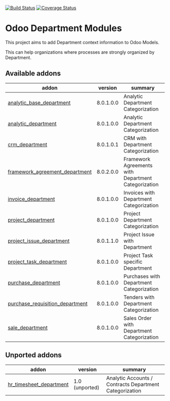 [![Build Status](https://api.travis-ci.org/OCA/department.svg?branch=8.0)](https://travis-ci.org/OCA/department)
[![Coverage Status](https://coveralls.io/repos/OCA/department/badge.png?branch=8.0)](https://coveralls.io/r/OCA/department?branch=8.0)

Odoo Department Modules
=======================

This project aims to add Department context information to Odoo Models.

This can help organizations where processes are strongly organized by Department.

[//]: # (addons)

Available addons
----------------
addon | version | summary
--- | --- | ---
[analytic_base_department](analytic_base_department/) | 8.0.1.0.0 | Analytic Department Categorization
[analytic_department](analytic_department/) | 8.0.1.0.0 | Analytic Department Categorization
[crm_department](crm_department/) | 8.0.1.0.1 | CRM with Department Categorization
[framework_agreement_department](framework_agreement_department/) | 8.0.2.0.0 | Framework Agreements with Department Categorization
[invoice_department](invoice_department/) | 8.0.1.0.0 | Invoices with Department Categorization
[project_department](project_department/) | 8.0.1.0.0 | Project Department Categorization
[project_issue_department](project_issue_department/) | 8.0.1.1.0 | Project Issue with Department
[project_task_department](project_task_department/) | 8.0.1.0.0 | Project Task specific Department
[purchase_department](purchase_department/) | 8.0.1.0.0 | Purchases with Department Categorization
[purchase_requisition_department](purchase_requisition_department/) | 8.0.1.0.0 | Tenders with Department Categorization
[sale_department](sale_department/) | 8.0.1.0.0 | Sales Order with Department Categorization


Unported addons
---------------
addon | version | summary
--- | --- | ---
[hr_timesheet_department](hr_timesheet_department/) | 1.0 (unported) | Analytic Accounts / Contracts Department Categorization

[//]: # (end addons)
